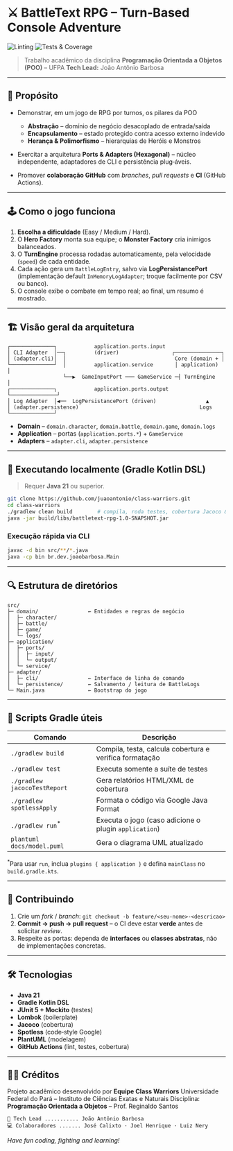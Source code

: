 # ⚔️ **BattleText RPG** – Turn‑Based Console Adventure

![Linting](https://github.com/juaoantonio/class-warriors/actions/workflows/linting.yml/badge.svg)
![Tests & Coverage](https://github.com/juaoantonio/class-warriors/actions/workflows/testing-and-coverage.yml/badge.svg)

> Trabalho acadêmico da disciplina **Programação Orientada a Objetos (POO)** – UFPA
> **Tech Lead:** João Antônio Barbosa

---

## 🎯 Propósito

* Demonstrar, em um jogo de RPG por turnos, os pilares da POO

    * **Abstração** – domínio de negócio desacoplado de entrada/saída
    * **Encapsulamento** – estado protegido contra acesso externo indevido
    * **Herança & Polimorfismo** – hierarquias de Heróis e Monstros
* Exercitar a arquitetura **Ports & Adapters (Hexagonal)** – núcleo independente, adaptadores de CLI e persistência plug‑áveis.
* Promover **colaboração GitHub** com *branches*, *pull requests* e **CI** (GitHub Actions).

---

## 🕹️ Como o jogo funciona

1. **Escolha a dificuldade** (Easy / Medium / Hard).
2. O **Hero Factory** monta sua equipe; o **Monster Factory** cria inimigos balanceados.
3. O **TurnEngine** processa rodadas automaticamente, pela velocidade (`speed`) de cada entidade.
4. Cada ação gera um `BattleLogEntry`, salvo via **LogPersistancePort**
   (implementação default `InMemoryLogAdapter`; troque facilmente por CSV ou banco).
5. O console exibe o combate em tempo real; ao final, um resumo é mostrado.

---

## 🏗️ Visão geral da arquitetura

```
┌──────────────┐            application.ports.input
│ CLI Adapter  │──┐         (driver)                 ┌───────────────┐
│ (adapter.cli)│  │                                   Core (domain + │
└──────────────┘  │         application.service       │ application)  │
                  └──▶  GameInputPort ─── GameService ─┤ TurnEngine   │
┌──────────────┐            application.ports.output  └───────────────┘
│ Log Adapter  │◀──  LogPersistancePort (driven)                ▲
│ (adapter.persistence)                                       Logs
└──────────────┘
```

* **Domain** – `domain.character`, `domain.battle`, `domain.game`, `domain.logs`
* **Application** – portas (`application.ports.*`) + `GameService`
* **Adapters** – `adapter.cli`, `adapter.persistence`

---

## 🚀 Executando localmente (Gradle Kotlin DSL)

> Requer **Java 21** ou superior.

```bash
git clone https://github.com/juaoantonio/class-warriors.git
cd class-warriors
./gradlew clean build        # compila, roda testes, cobertura Jacoco & Spotless
java -jar build/libs/battletext-rpg-1.0-SNAPSHOT.jar
```

### Execução rápida via CLI

```bash
javac -d bin src/**/*.java
java -cp bin br.dev.joaobarbosa.Main
```

---

## 🔍 Estrutura de diretórios

```text
src/
├─ domain/                ← Entidades e regras de negócio
│  ├─ character/
│  ├─ battle/
│  ├─ game/
│  └─ logs/
├─ application/
│  ├─ ports/
│  │  ├─ input/
│  │  └─ output/
│  └─ service/
├─ adapter/
│  ├─ cli/                ← Interface de linha de comando
│  └─ persistence/        ← Salvamento / leitura de BattleLogs
└─ Main.java              ← Bootstrap do jogo
```

---

## 📜 Scripts Gradle úteis

| Comando                      | Descrição                                               |
| ---------------------------- | ------------------------------------------------------- |
| `./gradlew build`            | Compila, testa, calcula cobertura e verifica formatação |
| `./gradlew test`             | Executa somente a suíte de testes                       |
| `./gradlew jacocoTestReport` | Gera relatórios HTML/XML de cobertura                   |
| `./gradlew spotlessApply`    | Formata o código via Google Java Format                 |
| `./gradlew run`<sup>\*</sup> | Executa o jogo (caso adicione o plugin `application`)   |
| `plantuml docs/model.puml`   | Gera o diagrama UML atualizado                          |

<sup>\*</sup>Para usar `run`, inclua `plugins { application }` e defina `mainClass` no `build.gradle.kts`.


---

## 🤝 Contribuindo

1. Crie um *fork* / *branch*:
   `git checkout -b feature/<seu-nome>-<descricao>`
2. **Commit → push → pull request** – o CI deve estar **verde** antes de solicitar *review*.
3. Respeite as portas: dependa de **interfaces** ou **classes abstratas**, não de implementações concretas.

---

## 🛠️ Tecnologias

* **Java 21**
* **Gradle Kotlin DSL**
* **JUnit 5 + Mockito** (testes)
* **Lombok** (boilerplate)
* **Jacoco** (cobertura)
* **Spotless** (code‑style Google)
* **PlantUML** (modelagem)
* **GitHub Actions** (lint, testes, cobertura)

---

## 🧑‍💻 Créditos

Projeto acadêmico desenvolvido por **Equipe Class Warriors**
Universidade Federal do Pará – Instituto de Ciências Exatas e Naturais
Disciplina: **Programação Orientada a Objetos** – Prof. Reginaldo Santos

```
👑 Tech Lead ........... João Antônio Barbosa  
💻 Colaboradores ....... José Calixto · Joel Henrique · Luiz Nery
```

*Have fun coding, fighting and learning!*
